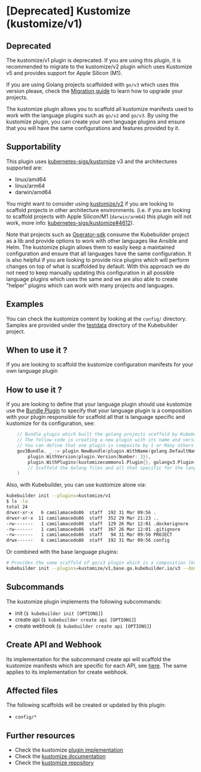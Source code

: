 # [Deprecated] Kustomize (kustomize/v1)

<aside class="note warning">
<h1>Deprecated</h1>

The kustomize/v1 plugin is deprecated. If you are using this plugin, it is recommended
to migrate to the kustomize/v2 plugin which uses Kustomize v5 and provides support for
Apple Silicon (M1).

If you are using Golang projects scaffolded with `go/v3` which uses this version please, check
the [Migration guide](../migration/v3vsv4.md) to learn how to upgrade your projects.

</aside>

The kustomize plugin allows you to scaffold all kustomize manifests used to work with the language plugins such as `go/v2` and `go/v3`.
By using the kustomize plugin, you can create your own language plugins and ensure that you will have the same configurations
and features provided by it.

<aside class="note">
<h1>Supportability</h1>

This plugin uses [kubernetes-sigs/kustomize](https://github.com/kubernetes-sigs/kustomize) v3 and the architectures supported are:
- linux/amd64
- linux/arm64
- darwin/amd64

You might want to consider using [kustomize/v2](./kustomize-v2.md) if you are looking to scaffold projects in
other architecture environments. (i.e. if you are looking to scaffold projects with Apple Silicon/M1 (`darwin/arm64`) this plugin
will not work, more info: [kubernetes-sigs/kustomize#4612](https://github.com/kubernetes-sigs/kustomize/issues/4612)).
</aside>

Note that projects such as [Operator-sdk][sdk] consume the Kubebuilder project as a lib and provide options to work with other languages
like Ansible and Helm. The kustomize plugin allows them to easily keep a maintained configuration and ensure that all languages have
the same configuration. It is also helpful if you are looking to provide nice plugins which will perform changes on top of
what is scaffolded by default. With this approach we do not need to keep manually updating this configuration in all possible language plugins
which uses the same and we are also
able to create "helper" plugins which can work with many projects and languages.

<aside class="note">
<h1>Examples</h1>

You can check the kustomize content by looking at the `config/` directory. Samples are provided under the [testdata][testdata]
directory of the Kubebuilder project.

</aside>


## When to use it ?

If you are looking to scaffold the kustomize configuration manifests for your own language plugin

## How to use it ?

If you are looking to define that your language plugin should use kustomize use the [Bundle Plugin][bundle]
to specify that your language plugin is a composition with your plugin responsible for scaffold
all that is language specific and kustomize for its configuration, see:

```go
	// Bundle plugin which built the golang projects scaffold by Kubebuilder go/v3
	// The follow code is creating a new plugin with its name and version via composition
	// You can define that one plugin is composite by 1 or Many others plugins
	gov3Bundle, _ := plugin.NewBundle(plugin.WithName(golang.DefaultNameQualifier),
		plugin.WithVersion(plugin.Version{Number: 3}),
		plugin.WithPlugins(kustomizecommonv1.Plugin{}, golangv3.Plugin{}), // scaffold the config/ directory and all kustomize files
		// Scaffold the Golang files and all that specific for the language e.g. go.mod, apis, controllers
	)
```

Also, with Kubebuilder, you can use kustomize alone via:

```sh
kubebuilder init --plugins=kustomize/v1
$ ls -la
total 24
drwxr-xr-x   6 camilamacedo86  staff  192 31 Mar 09:56 .
drwxr-xr-x  11 camilamacedo86  staff  352 29 Mar 21:23 ..
-rw-------   1 camilamacedo86  staff  129 26 Mar 12:01 .dockerignore
-rw-------   1 camilamacedo86  staff  367 26 Mar 12:01 .gitignore
-rw-------   1 camilamacedo86  staff   94 31 Mar 09:56 PROJECT
drwx------   6 camilamacedo86  staff  192 31 Mar 09:56 config
```

Or combined with the base language plugins:

```sh
# Provides the same scaffold of go/v3 plugin which is a composition (kubebuilder init --plugins=go/v3)
kubebuilder init --plugins=kustomize/v1,base.go.kubebuilder.io/v3 --domain example.org --repo example.org/guestbook-operator
```

## Subcommands

The kustomize plugin implements the following subcommands:

* init (`$ kubebuilder init [OPTIONS]`)
* create api (`$ kubebuilder create api [OPTIONS]`)
* create webhook (`$ kubebuilder create api [OPTIONS]`)

<aside class="note">
<h1>Create API and Webhook</h1>

Its implementation for the subcommand create api will scaffold the kustomize manifests
which are specific for each API, see [here][kustomize-create-api]. The same applies
to its implementation for create webhook.

</aside>

## Affected files

The following scaffolds will be created or updated by this plugin:

* `config/*`

## Further resources

* Check the kustomize [plugin implementation](https://github.com/kubernetes-sigs/kubebuilder/tree/master/pkg/plugins/common/kustomize)
* Check the [kustomize documentation][kustomize-docs]
* Check the [kustomize repository][kustomize-github]

[sdk]:https://github.com/operator-framework/operator-sdk
[testdata]: https://github.com/kubernetes-sigs/kubebuilder/tree/master/testdata/
[bundle]: https://github.com/kubernetes-sigs/kubebuilder/blob/master/pkg/plugin/bundle.go
[kustomize-create-api]: https://github.com/kubernetes-sigs/kubebuilder/blob/master/pkg/plugins/common/kustomize/v1/scaffolds/api.go#L72-L84
[kustomize-docs]: https://kustomize.io/
[kustomize-github]: https://github.com/kubernetes-sigs/kustomize
